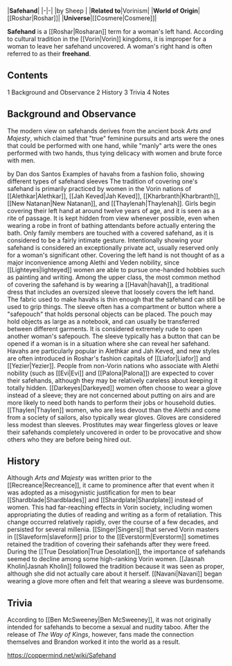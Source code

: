 |**Safehand**|
|-|-|
|by  Sheep |
|**Related to**|Vorinism|
|**World of Origin**|[[Roshar\|Roshar]]|
|**Universe**|[[Cosmere\|Cosmere]]|

**Safehand** is a [[Roshar\|Rosharan]] term for a woman's left hand. According to cultural tradition in the [[Vorin\|Vorin]] kingdoms, it is improper for a woman to leave her safehand uncovered. A woman's right hand is often referred to as their **freehand**.

## Contents

1 Background and Observance
2 History
3 Trivia
4 Notes


## Background and Observance
The modern view on safehands derives from the ancient book *Arts and Majesty*, which claimed that "true" feminine pursuits and arts were the ones that could be performed with one hand, while "manly" arts were the ones performed with two hands, thus tying delicacy with women and brute force with men.

 by  Dan dos Santos  Examples of havahs from a fashion folio, showing different types of safehand sleeves
The tradition of covering one's safehand is primarily practiced by women in the Vorin nations of [[Alethkar\|Alethkar]], [[Jah Keved\|Jah Keved]], [[Kharbranth\|Kharbranth]], [[New Natanan\|New Natanan]], and [[Thaylenah\|Thaylenah]]. Girls begin covering their left hand at around twelve years of age, and it is seen as a rite of passage. It is kept hidden from view whenever possible, even when wearing a robe in front of bathing attendants before actually entering the bath. Only family members are touched with a covered safehand, as it is considered to be a fairly intimate gesture. Intentionally showing your safehand is considered an exceptionally private act, usually reserved only for a woman's significant other.
Covering the left hand is not thought of as a major inconvenience among Alethi and Veden nobility, since [[Lighteyes\|lighteyed]] women are able to pursue one-handed hobbies such as painting and writing. Among the upper class, the most common method of covering the safehand is by wearing a [[Havah\|havah]], a traditional dress that includes an oversized sleeve that loosely covers the left hand. The fabric used to make havahs is thin enough that the safehand can still be used to grip things. The sleeve often has a compartment or button where a "safepouch" that holds personal objects can be placed. The pouch may hold objects as large as a notebook, and can usually be transferred between different garments. It is considered extremely rude to open another woman's safepouch. The sleeve typically has a button that can be opened if a woman is in a situation where she can reveal her safehand. Havahs are particularly popular in Alethkar and Jah Keved, and new styles are often introduced in Roshar's fashion capitals of [[Liafor\|Liafor]] and [[Yezier\|Yezier]]. People from non-Vorin nations who associate with Alethi nobility (such as [[Evi\|Evi]] and [[Palona\|Palona]]) are expected to cover their safehands, although they may be relatively careless about keeping it totally hidden.
[[Darkeyes\|Darkeyed]] women often choose to wear a glove instead of a sleeve; they are not concerned about putting on airs and are more likely to need both hands to perform their jobs or household duties. [[Thaylen\|Thaylen]] women, who are less devout than the Alethi and come from a society of sailors, also typically wear gloves. Gloves are considered less modest than sleeves.
Prostitutes may wear fingerless gloves or leave their safehands completely uncovered in order to be provocative and show others who they are before being hired out.

## History
Although *Arts and Majesty* was written prior to the [[Recreance\|Recreance]], it came to prominence after that event when it was adopted as a misogynistic justification for men to bear [[Shardblade\|Shardblades]] and [[Shardplate\|Shardplate]] instead of women. This had far-reaching effects in Vorin society, including women appropriating the duties of reading and writing as a form of retaliation. This change occurred relatively rapidly, over the course of a few decades, and persisted for several millenia.
[[Singer\|Singers]] that served Vorin masters in [[Slaveform\|slaveform]] prior to the [[Everstorm\|Everstorm]] sometimes retained the tradition of covering their safehands after they were freed.
During the [[True Desolation\|True Desolation]], the importance of safehands seemed to decline among some high-ranking Vorin women. [[Jasnah Kholin\|Jasnah Kholin]] followed the tradition because it was seen as proper, although she did not actually care about it herself. [[Navani\|Navani]] began wearing a glove more often and felt that wearing a sleeve was burdensome.

## Trivia
According to [[Ben McSweeney\|Ben McSweeney]], it was not originally intended for safehands to become a sexual and nudity taboo. After the release of *The Way of Kings*, however, fans made the connection themselves and Brandon worked it into the world as a result.


https://coppermind.net/wiki/Safehand